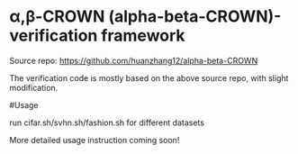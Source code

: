 α,β-CROWN (alpha-beta-CROWN)-verification framework
======================

Source repo:
https://github.com/huanzhang12/alpha-beta-CROWN

The verification code is mostly based on the above source repo, with slight modification.

#Usage

run cifar.sh/svhn.sh/fashion.sh for different datasets

More detailed usage instruction coming soon!
